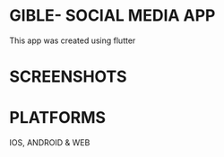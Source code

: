 # GIBLE- SOCIAL MEDIA APP
This app was created using flutter

# SCREENSHOTS



# PLATFORMS
IOS, ANDROID & WEB
